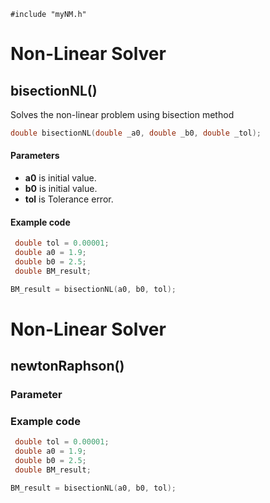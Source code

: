 `#include "myNM.h"`

# Non-Linear Solver

## bisectionNL()

Solves the non-linear problem using bisection method

```c
double bisectionNL(double _a0, double _b0, double _tol);
```

#### Parameters

- **a0** is initial value.
- **b0** is initial value.
- **tol** is Tolerance error.

#### Example code

```c
 double tol = 0.00001;
 double a0 = 1.9;
 double b0 = 2.5; 
 double BM_result;

BM_result = bisectionNL(a0, b0, tol);
```





# Non-Linear Solver

## newtonRaphson()

### Parameter

### Example code

```C++
 double tol = 0.00001;
 double a0 = 1.9;
 double b0 = 2.5; 
 double BM_result;

BM_result = bisectionNL(a0, b0, tol);
```

 



